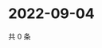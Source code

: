 # 2022-09-04

共 0 条

<!-- BEGIN WEIBO -->
<!-- 最后更新时间 Sun Sep 04 2022 04:17:10 GMT+0800 (China Standard Time) -->

<!-- END WEIBO -->
